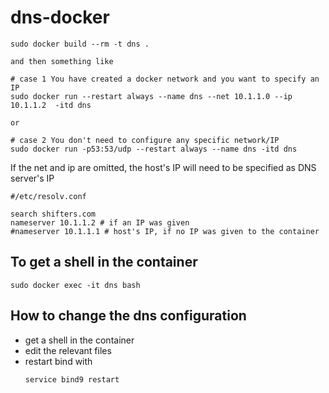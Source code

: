 # dns-docker

```
sudo docker build --rm -t dns .

and then something like

# case 1 You have created a docker network and you want to specify an IP
sudo docker run --restart always --name dns --net 10.1.1.0 --ip 10.1.1.2  -itd dns

or

# case 2 You don't need to configure any specific network/IP
sudo docker run -p53:53/udp --restart always --name dns -itd dns
```

If the net and ip are omitted, the host's IP will need to be specified as DNS server's IP

```
#/etc/resolv.conf

search shifters.com
nameserver 10.1.1.2 # if an IP was given
#nameserver 10.1.1.1 # host's IP, if no IP was given to the container
```

## To get a shell in the container

```
sudo docker exec -it dns bash
```

## How to change the dns configuration

- get a shell in the container
- edit the relevant files
- restart bind with
  ```
  service bind9 restart
  ```
